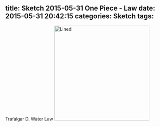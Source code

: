 title: Sketch 2015-05-31 One Piece - Law
date: 2015-05-31 20:42:15
categories: Sketch
tags:
---
Trafalgar D. Water Law
<img src="/img/sketches/2015.05.31.JPG" width="300" alt="Lined" />

